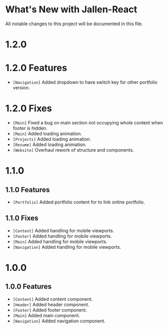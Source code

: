 # What's New with Jallen-React

All notable changes to this project will be documented in this file.

# 1.2.0

# 1.2.0 Features

- `[Navigation]` Added dropdown to have switch key for other portfolio version.

# 1.2.0 Fixes


- `[Main]` Fixed a bug on main section not occupying whole content when footer is hidden.
- `[Main]` Added loading animation.
- `[Projects]` Added loading animation.
- `[Resume]` Added loading animation.
- `[Website]` Overhaul rework of structure and components.

# 1.1.0

## 1.1.0 Features

- `[Portfolio]` Added portfolio content for to link online portfolio.

## 1.1.0 Fixes

- `[Content]` Added handling for mobile viewports.
- `[Footer]` Added handling for mobile viewports.
- `[Main]` Added handling for mobile viewports.
- `[Navigation]` Added handling for mobile viewports.

# 1.0.0

## 1.0.0 Features

- `[Content]` Added content component.
- `[Header]` Added header component.
- `[Footer]` Added footer component.
- `[Main]` Added main component.
- `[Navigation]` Added navigation component.

